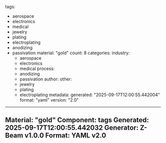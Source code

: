 tags:
  - aerospace
  - electronics
  - medical
  - jewelry
  - plating
  - electroplating
  - anodizing
  - passivation
material: "gold"
count: 8
categories:
  industry:
    - aerospace
    - electronics
    - medical
  process:
    - anodizing
    - passivation
  author:
  other:
    - jewelry
    - plating
    - electroplating
metadata:
  generated: "2025-09-17T12:00:55.442004"
  format: "yaml"
  version: "2.0"

---
Material: "gold"
Component: tags
Generated: 2025-09-17T12:00:55.442032
Generator: Z-Beam v1.0.0
Format: YAML v2.0
---